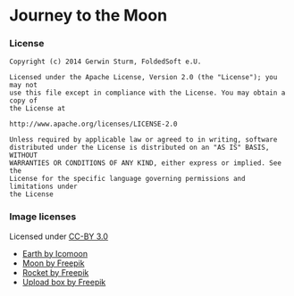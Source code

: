 # Journey to the Moon


### License

```
Copyright (c) 2014 Gerwin Sturm, FoldedSoft e.U.

Licensed under the Apache License, Version 2.0 (the "License"); you may not
use this file except in compliance with the License. You may obtain a copy of
the License at

http://www.apache.org/licenses/LICENSE-2.0

Unless required by applicable law or agreed to in writing, software
distributed under the License is distributed on an "AS IS" BASIS, WITHOUT
WARRANTIES OR CONDITIONS OF ANY KIND, either express or implied. See the
License for the specific language governing permissions and limitations under
the License
```

### Image licenses

Licensed under [CC-BY 3.0](http://creativecommons.org/licenses/by/3.0/)

*  [Earth by Icomoon](http://www.flaticon.com/free-icon/earth_24390)
*  [Moon by Freepik](http://www.flaticon.com/free-icon/moon_2344)
*  [Rocket by Freepik](http://www.flaticon.com/free-icon/rocket-black-ship_28356)
*  [Upload box by Freepik](http://www.flaticon.com/free-icon/box-with-arrow-representing-upload_567)
